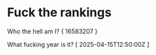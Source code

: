 # Fuck the rankings

Who the hell am I?
{ 16583207 }

What fucking year is it?
[ 2025-04-15T12:50:00Z ]
